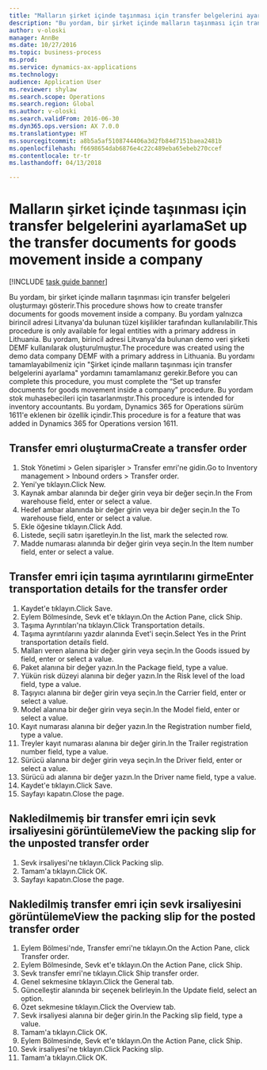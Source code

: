 ```yaml
--- 
title: "Malların şirket içinde taşınması için transfer belgelerini ayarlama"
description: "Bu yordam, bir şirket içinde malların taşınması için transfer belgeleri oluşturmayı gösterir."
author: v-oloski
manager: AnnBe
ms.date: 10/27/2016
ms.topic: business-process
ms.prod: 
ms.service: dynamics-ax-applications
ms.technology: 
audience: Application User
ms.reviewer: shylaw
ms.search.scope: Operations
ms.search.region: Global
ms.author: v-oloski
ms.search.validFrom: 2016-06-30
ms.dyn365.ops.version: AX 7.0.0
ms.translationtype: HT
ms.sourcegitcommit: a8b5a5af5108744406a3d2fb84d7151baea2481b
ms.openlocfilehash: f6698654dab6876e4c22c489eba65ebeb270ccef
ms.contentlocale: tr-tr
ms.lasthandoff: 04/13/2018

---
```

# <a name="set-up-the-transfer-documents-for-goods-movement-inside-a-company"></a><span data-ttu-id="8aa8b-103">Malların şirket içinde taşınması için transfer belgelerini ayarlama</span><span class="sxs-lookup"><span data-stu-id="8aa8b-103">Set up the transfer documents for goods movement inside a company</span></span>

[!INCLUDE [task guide banner](../../includes/task-guide-banner.md)]

<span data-ttu-id="8aa8b-104">Bu yordam, bir şirket içinde malların taşınması için transfer belgeleri oluşturmayı gösterir.</span><span class="sxs-lookup"><span data-stu-id="8aa8b-104">This procedure shows how to create transfer documents for goods movement inside a company.</span></span> <span data-ttu-id="8aa8b-105">Bu yordam yalnızca birincil adresi Litvanya'da bulunan tüzel kişilikler tarafından kullanılabilir.</span><span class="sxs-lookup"><span data-stu-id="8aa8b-105">This procedure is only available for legal entities with a primary address in Lithuania.</span></span> <span data-ttu-id="8aa8b-106">Bu yordam, birincil adresi Litvanya'da bulunan demo veri şirketi DEMF kullanılarak oluşturulmuştur.</span><span class="sxs-lookup"><span data-stu-id="8aa8b-106">The procedure was created using the demo data company DEMF with a primary address in Lithuania.</span></span> <span data-ttu-id="8aa8b-107">Bu yordamı tamamlayabilmeniz için "Şirket içinde malların taşınması için transfer belgelerini ayarlama" yordamını tamamlamanız gerekir.</span><span class="sxs-lookup"><span data-stu-id="8aa8b-107">Before you can complete this procedure, you must complete the “Set up transfer documents for goods movement inside a company” procedure.</span></span> <span data-ttu-id="8aa8b-108">Bu yordam stok muhasebecileri için tasarlanmıştır.</span><span class="sxs-lookup"><span data-stu-id="8aa8b-108">This procedure is intended for inventory accountants.</span></span> <span data-ttu-id="8aa8b-109">Bu yordam, Dynamics 365 for Operations sürüm 1611'e eklenen bir özellik içindir.</span><span class="sxs-lookup"><span data-stu-id="8aa8b-109">This procedure is for a feature that was added in Dynamics 365 for Operations version 1611.</span></span>


## <a name="create-a-transfer-order"></a><span data-ttu-id="8aa8b-110">Transfer emri oluşturma</span><span class="sxs-lookup"><span data-stu-id="8aa8b-110">Create a transfer order</span></span>
1. <span data-ttu-id="8aa8b-111">Stok Yönetimi > Gelen siparişler > Transfer emri'ne gidin.</span><span class="sxs-lookup"><span data-stu-id="8aa8b-111">Go to Inventory management > Inbound orders > Transfer order.</span></span>
2. <span data-ttu-id="8aa8b-112">Yeni'ye tıklayın.</span><span class="sxs-lookup"><span data-stu-id="8aa8b-112">Click New.</span></span>
3. <span data-ttu-id="8aa8b-113">Kaynak ambar alanında bir değer girin veya bir değer seçin.</span><span class="sxs-lookup"><span data-stu-id="8aa8b-113">In the From warehouse field, enter or select a value.</span></span>
4. <span data-ttu-id="8aa8b-114">Hedef ambar alanında bir değer girin veya bir değer seçin.</span><span class="sxs-lookup"><span data-stu-id="8aa8b-114">In the To warehouse field, enter or select a value.</span></span>
5. <span data-ttu-id="8aa8b-115">Ekle öğesine tıklayın.</span><span class="sxs-lookup"><span data-stu-id="8aa8b-115">Click Add.</span></span>
6. <span data-ttu-id="8aa8b-116">Listede, seçili satırı işaretleyin.</span><span class="sxs-lookup"><span data-stu-id="8aa8b-116">In the list, mark the selected row.</span></span>
7. <span data-ttu-id="8aa8b-117">Madde numarası alanında bir değer girin veya seçin.</span><span class="sxs-lookup"><span data-stu-id="8aa8b-117">In the Item number field, enter or select a value.</span></span>

## <a name="enter-transportation-details-for-the-transfer-order"></a><span data-ttu-id="8aa8b-118">Transfer emri için taşıma ayrıntılarını girme</span><span class="sxs-lookup"><span data-stu-id="8aa8b-118">Enter transportation details for the transfer order</span></span>
1. <span data-ttu-id="8aa8b-119">Kaydet'e tıklayın.</span><span class="sxs-lookup"><span data-stu-id="8aa8b-119">Click Save.</span></span>
2. <span data-ttu-id="8aa8b-120">Eylem Bölmesinde, Sevk et'e tıklayın.</span><span class="sxs-lookup"><span data-stu-id="8aa8b-120">On the Action Pane, click Ship.</span></span>
3. <span data-ttu-id="8aa8b-121">Taşıma Ayrıntıları'na tıklayın.</span><span class="sxs-lookup"><span data-stu-id="8aa8b-121">Click Transportation details.</span></span>
4. <span data-ttu-id="8aa8b-122">Taşıma ayrıntılarını yazdır alanında Evet'i seçin.</span><span class="sxs-lookup"><span data-stu-id="8aa8b-122">Select Yes in the Print transportation details field.</span></span>
5. <span data-ttu-id="8aa8b-123">Malları veren alanına bir değer girin veya seçin.</span><span class="sxs-lookup"><span data-stu-id="8aa8b-123">In the Goods issued by field, enter or select a value.</span></span>
6. <span data-ttu-id="8aa8b-124">Paket alanına bir değer yazın.</span><span class="sxs-lookup"><span data-stu-id="8aa8b-124">In the Package field, type a value.</span></span>
7. <span data-ttu-id="8aa8b-125">Yükün risk düzeyi alanına bir değer yazın.</span><span class="sxs-lookup"><span data-stu-id="8aa8b-125">In the Risk level of the load field, type a value.</span></span>
8. <span data-ttu-id="8aa8b-126">Taşıyıcı alanına bir değer girin veya seçin.</span><span class="sxs-lookup"><span data-stu-id="8aa8b-126">In the Carrier field, enter or select a value.</span></span>
9. <span data-ttu-id="8aa8b-127">Model alanına bir değer girin veya seçin.</span><span class="sxs-lookup"><span data-stu-id="8aa8b-127">In the Model field, enter or select a value.</span></span>
10. <span data-ttu-id="8aa8b-128">Kayıt numarası alanına bir değer yazın.</span><span class="sxs-lookup"><span data-stu-id="8aa8b-128">In the Registration number field, type a value.</span></span>
11. <span data-ttu-id="8aa8b-129">Treyler kayıt numarası alanına bir değer girin.</span><span class="sxs-lookup"><span data-stu-id="8aa8b-129">In the Trailer registration number field, type a value.</span></span>
12. <span data-ttu-id="8aa8b-130">Sürücü alanına bir değer girin veya seçin.</span><span class="sxs-lookup"><span data-stu-id="8aa8b-130">In the Driver field, enter or select a value.</span></span>
13. <span data-ttu-id="8aa8b-131">Sürücü adı alanına bir değer yazın.</span><span class="sxs-lookup"><span data-stu-id="8aa8b-131">In the Driver name field, type a value.</span></span>
14. <span data-ttu-id="8aa8b-132">Kaydet'e tıklayın.</span><span class="sxs-lookup"><span data-stu-id="8aa8b-132">Click Save.</span></span>
15. <span data-ttu-id="8aa8b-133">Sayfayı kapatın.</span><span class="sxs-lookup"><span data-stu-id="8aa8b-133">Close the page.</span></span>

## <a name="view-the-packing-slip-for-the-unposted-transfer-order"></a><span data-ttu-id="8aa8b-134">Nakledilmemiş bir transfer emri için sevk irsaliyesini görüntüleme</span><span class="sxs-lookup"><span data-stu-id="8aa8b-134">View the packing slip for the unposted transfer order</span></span>
1. <span data-ttu-id="8aa8b-135">Sevk irsaliyesi'ne tıklayın.</span><span class="sxs-lookup"><span data-stu-id="8aa8b-135">Click Packing slip.</span></span>
2. <span data-ttu-id="8aa8b-136">Tamam'a tıklayın.</span><span class="sxs-lookup"><span data-stu-id="8aa8b-136">Click OK.</span></span>
3. <span data-ttu-id="8aa8b-137">Sayfayı kapatın.</span><span class="sxs-lookup"><span data-stu-id="8aa8b-137">Close the page.</span></span>

## <a name="view-the-packing-slip-for-the-posted-transfer-order"></a><span data-ttu-id="8aa8b-138">Nakledilmiş transfer emri için sevk irsaliyesini görüntüleme</span><span class="sxs-lookup"><span data-stu-id="8aa8b-138">View the packing slip for the posted transfer order</span></span>
1. <span data-ttu-id="8aa8b-139">Eylem Bölmesi'nde, Transfer emri'ne tıklayın.</span><span class="sxs-lookup"><span data-stu-id="8aa8b-139">On the Action Pane, click Transfer order.</span></span>
2. <span data-ttu-id="8aa8b-140">Eylem Bölmesinde, Sevk et'e tıklayın.</span><span class="sxs-lookup"><span data-stu-id="8aa8b-140">On the Action Pane, click Ship.</span></span>
3. <span data-ttu-id="8aa8b-141">Sevk transfer emri'ne tıklayın.</span><span class="sxs-lookup"><span data-stu-id="8aa8b-141">Click Ship transfer order.</span></span>
4. <span data-ttu-id="8aa8b-142">Genel sekmesine tıklayın.</span><span class="sxs-lookup"><span data-stu-id="8aa8b-142">Click the General tab.</span></span>
5. <span data-ttu-id="8aa8b-143">Güncelleştir alanında bir seçenek belirleyin.</span><span class="sxs-lookup"><span data-stu-id="8aa8b-143">In the Update field, select an option.</span></span>
6. <span data-ttu-id="8aa8b-144">Özet sekmesine tıklayın.</span><span class="sxs-lookup"><span data-stu-id="8aa8b-144">Click the Overview tab.</span></span>
7. <span data-ttu-id="8aa8b-145">Sevk irsaliyesi alanına bir değer girin.</span><span class="sxs-lookup"><span data-stu-id="8aa8b-145">In the Packing slip field, type a value.</span></span>
8. <span data-ttu-id="8aa8b-146">Tamam'a tıklayın.</span><span class="sxs-lookup"><span data-stu-id="8aa8b-146">Click OK.</span></span>
9. <span data-ttu-id="8aa8b-147">Eylem Bölmesinde, Sevk et'e tıklayın.</span><span class="sxs-lookup"><span data-stu-id="8aa8b-147">On the Action Pane, click Ship.</span></span>
10. <span data-ttu-id="8aa8b-148">Sevk irsaliyesi'ne tıklayın.</span><span class="sxs-lookup"><span data-stu-id="8aa8b-148">Click Packing slip.</span></span>
11. <span data-ttu-id="8aa8b-149">Tamam'a tıklayın.</span><span class="sxs-lookup"><span data-stu-id="8aa8b-149">Click OK.</span></span>


